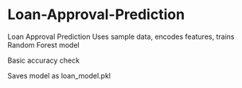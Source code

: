 # Loan-Approval-Prediction
Loan Approval Prediction
Uses sample data, encodes features, trains Random Forest model

Basic accuracy check

Saves model as loan_model.pkl

